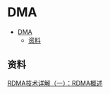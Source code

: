 # DMA

- [DMA](#dma)
  - [资料](#资料)

## 资料

[RDMA技术详解（一）：RDMA概述](https://zhuanlan.zhihu.com/p/55142557)

